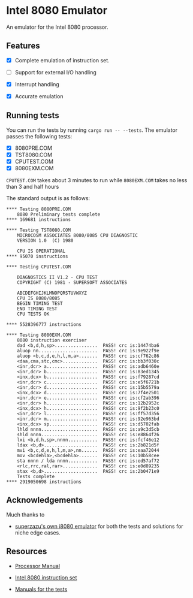 # Intel 8080 Emulator

An emulator for the Intel 8080 processor.

## Features

- [x] Complete emulation of instruction set.

- [ ] Support for external I/O handling

- [x] Interrupt handling

- [x] Accurate emulation

## Running tests

You can run the tests by running `cargo run -- --tests`. The emulator passes the following tests:

- [x] 8080PRE.COM
- [x] TST8080.COM
- [x] CPUTEST.COM
- [x] 8080EXM.COM

`CPUTEST.COM` takes about 3 minutes to run while `8080EXM.COM` takes no less
than 3 and half hours

The standard output is as follows:

```
**** Testing 8080PRE.COM
    8080 Preliminary tests complete
**** 169681 instructions

**** Testing TST8080.COM
    MICROCOSM ASSOCIATES 8080/8085 CPU DIAGNOSTIC
    VERSION 1.0  (C) 1980

    CPU IS OPERATIONAL
**** 95070 instructions

**** Testing CPUTEST.COM

    DIAGNOSTICS II V1.2 - CPU TEST
    COPYRIGHT (C) 1981 - SUPERSOFT ASSOCIATES

    ABCDEFGHIJKLMNOPQRSTUVWXYZ
    CPU IS 8080/8085
    BEGIN TIMING TEST
    END TIMING TEST
    CPU TESTS OK

**** 5528396777 instructions 

**** Testing 8080EXM.COM
    8080 instruction exerciser
    dad <b,d,h,sp>................  PASS! crc is:14474ba6
    aluop nn......................  PASS! crc is:9e922f9e
    aluop <b,c,d,e,h,l,m,a>.......  PASS! crc is:cf762c86
    <daa,cma,stc,cmc>.............  PASS! crc is:bb3f030c
    <inr,dcr> a...................  PASS! crc is:adb6460e
    <inr,dcr> b...................  PASS! crc is:83ed1345
    <inx,dcx> b...................  PASS! crc is:f79287cd
    <inr,dcr> c...................  PASS! crc is:e5f6721b
    <inr,dcr> d...................  PASS! crc is:15b5579a
    <inx,dcx> d...................  PASS! crc is:7f4e2501
    <inr,dcr> e...................  PASS! crc is:cf2ab396
    <inr,dcr> h...................  PASS! crc is:12b2952c
    <inx,dcx> h...................  PASS! crc is:9f2b23c0
    <inr,dcr> l...................  PASS! crc is:ff57d356
    <inr,dcr> m...................  PASS! crc is:92e963bd
    <inx,dcx> sp..................  PASS! crc is:d5702fab
    lhld nnnn.....................  PASS! crc is:a9c3d5cb
    shld nnnn.....................  PASS! crc is:e8864f26
    lxi <b,d,h,sp>,nnnn...........  PASS! crc is:fcf46e12
    ldax <b,d>....................  PASS! crc is:2b821d5f
    mvi <b,c,d,e,h,l,m,a>,nn......  PASS! crc is:eaa72044
    mov <bcdehla>,<bcdehla>.......  PASS! crc is:10b58cee
    sta nnnn / lda nnnn...........  PASS! crc is:ed57af72
    <rlc,rrc,ral,rar>.............  PASS! crc is:e0d89235
    stax <b,d>....................  PASS! crc is:2b0471e9
    Tests complete
**** 2919050698 instructions

```


## Acknowledgements

Much thanks to 

- [superzazu's own i8080 emulator](https://github.com/superzazu/8080/) for both the tests and solutions for niche
  edge cases.

## Resources

- [Processor Manual](https://drakeor.com/uploads/8080-Programmers-Manual.pdf)

- [Intel 8080 instruction set](https://pastraiser.com/cpu/i8080/i8080_opcodes.html)

- [Manuals for the tests](https://altairclone.com/downloads/cpu_tests/8080_8085%20CPU%20Exerciser.pdf)

